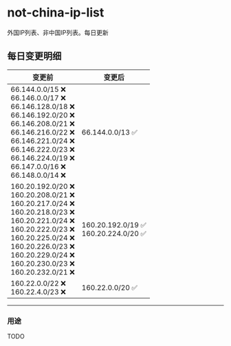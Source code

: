 # not-china-ip-list
外国IP列表、非中国IP列表。每日更新

每日变更明细
--------------------
|  变更前   | 变更后 |
|  ----  | ----  |
|  66.144.0.0/15 :x: <br> 66.146.0.0/17 :x: <br> 66.146.128.0/18 :x: <br> 66.146.192.0/20 :x: <br> 66.146.208.0/21 :x: <br> 66.146.216.0/22 :x: <br> 66.146.221.0/24 :x: <br> 66.146.222.0/23 :x: <br> 66.146.224.0/19 :x: <br> 66.147.0.0/16 :x: <br> 66.148.0.0/14 :x: <br> | 66.144.0.0/13 :white_check_mark: | 
|  160.20.192.0/20 :x: <br> 160.20.208.0/21 :x: <br> 160.20.217.0/24 :x: <br> 160.20.218.0/23 :x: <br> 160.20.221.0/24 :x: <br> 160.20.222.0/23 :x: <br> 160.20.225.0/24 :x: <br> 160.20.226.0/23 :x: <br> 160.20.229.0/24 :x: <br> 160.20.230.0/23 :x: <br> 160.20.232.0/21 :x: <br> | 160.20.192.0/19 :white_check_mark: <br> 160.20.224.0/20 :white_check_mark: <br>  | 
|  160.22.0.0/22 :x: <br> 160.22.4.0/23 :x: <br> | 160.22.0.0/20 :white_check_mark: | 

--------------------
### 用途
TODO
